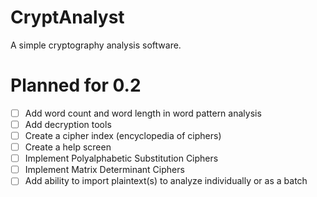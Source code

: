 # CryptAnalyst
A simple cryptography analysis software.

# Planned for 0.2
- [ ] Add word count and word length in word pattern analysis
- [ ] Add decryption tools
- [ ] Create a cipher index (encyclopedia of ciphers)
- [ ] Create a help screen
- [ ] Implement Polyalphabetic Substitution Ciphers
- [ ] Implement Matrix Determinant Ciphers
- [ ] Add ability to import plaintext(s) to analyze individually or as a batch